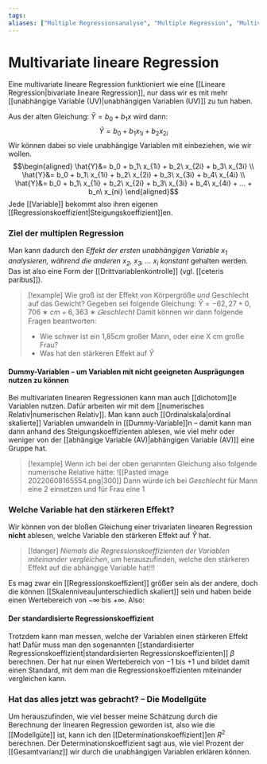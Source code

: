 ```yaml
---
tags:
aliases: ["Multiple Regressionsanalyse", "Multiple Regression", "Multivariate Regressionsanalyse"]
---
```


# Multivariate lineare Regression
Eine multivariate lineare Regression funktioniert wie eine [[Lineare Regression|bivariate lineare Regression]], nur dass wir es mit mehr [[unabhängige Variable (UV)|unabhängigen Variablen (UV)]] zu tun haben.

Aus der alten Gleichung: $\hat{Y} = b_0 + b_1x$ wird dann:
$$ \hat{Y}= b_0 + b_1x_{1i} + b_2x_{2i}$$
Wir können dabei so viele unabhängige Variablen mit einbeziehen, wie wir wollen.
$$\begin{aligned} \hat{Y}&= b_0 + b_1\ x_{1i} + b_2\ x_{2i} + b_3\ x_{3i}
\\
\hat{Y}&= b_0 + b_1\ x_{1i} + b_2\ x_{2i} + b_3\ x_{3i} + b_4\ x_{4i} 
\\
\hat{Y}&= b_0 + b_1\ x_{1i} + b_2\ x_{2i} + b_3\ x_{3i} + b_4\ x_{4i} + ... + b_n\ x_{ni}  
\end{aligned}$$
Jede [[Variable]] bekommt also ihren eigenen [[Regressionskoeffizient|Steigungskoeffizient]]en.

### Ziel der multiplen Regression
Man kann dadurch den *Effekt der ersten unabhängigen Variable $x_1$ analysieren, während die anderen $x_2$, $x_3$, ... $x_i$ konstant* gehalten werden.
Das ist also eine Form der [[Drittvariablenkontrolle]] (vgl. [[ceteris paribus]]).
> [!example]
> Wie groß ist der Effekt von Körpergröße *und* Geschlecht auf das Gewicht?
> Gegeben sei folgende Gleichung:
> $\hat{Y} = −62,27 + 0,706 ∗ cm + 6,363 ∗ 𝐺eschlecht$
> Damit können wir dann folgende Fragen beantworten:
> - Wie schwer ist ein 1,85cm großer Mann, oder eine X cm große Frau?
> - Was hat den stärkeren Effekt auf $\hat{Y}$

#### Dummy-Variablen – um Variablen mit nicht geeigneten Ausprägungen nutzen zu können
Bei multivariaten linearen Regressionen kann man auch [[dichotom]]e Variablen nutzen. Dafür arbeiten wir mit dem [[numerisches Relativ|numerischen Relativ]].
Man kann auch [[Ordinalskala|ordinal skalierte]] Variablen umwandeln in [[Dummy-Variable]]n – damit kann man dann anhand des Steigungskoeffizienten ablesen, wie viel mehr oder weniger von der [[abhängige Variable (AV)|abhängigen Variable (AV)]] eine Gruppe hat.
> [!example]
> Wenn ich bei der oben genannten Gleichung also folgende numerische Relative hätte:
> ![[Pasted image 20220608165554.png|300]]
> Dann würde ich bei $Geschlecht$ für Mann eine $2$ einsetzen und für Frau eine $1$


### Welche Variable hat den stärkeren Effekt?
Wir können von der bloßen Gleichung einer trivariaten linearen Regression **nicht** ablesen, welche Variable den stärkeren Effekt auf $\hat{Y}$ hat.
> [!danger]
> *Niemals die Regressionskoeffizienten der Variablen miteinander vergleichen*, um herauszufinden, welche den stärkeren Effekt auf die abhängige Variable hat!!!

Es mag zwar ein [[Regressionskoeffizient]] größer sein als der andere, doch die können [[Skalenniveau|unterschiedlich skaliert]] sein und haben beide einen Wertebereich von $-\infty$  bis $+\infty$.
Also:
#### Der standardisierte Regressionskoeffizient
Trotzdem kann man messen, welche der Variablen einen stärkeren Effekt hat!
Dafür muss man den sogenannten [[standardisierter Regressionskoeffizient|standardisierten Regressionskoeffizienten]]  $\beta$ berechnen.
Der hat nur einen Wertebereich von $-1$ bis $+1$ und bildet damit einen Standard, mit dem man die Regressionskoeffizienten miteinander vergleichen kann.

### Hat das alles jetzt was gebracht? – Die Modellgüte
Um herauszufinden, wie viel besser meine Schätzung durch die Berechnung der linearen Regression geworden ist, also wie die [[Modellgüte]] ist, kann ich den [[Determinationskoeffizient]]en $R^2$ berechnen.
Der Determinationskoeffizient sagt aus, wie viel Prozent der [[Gesamtvarianz]] wir durch die unabhängigen Variablen erklären können.

